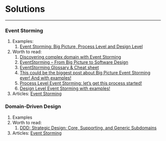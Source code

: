 # Solutions

---
### Event Storming
1. Examples:
   1. [Event Storming: Big Picture, Process Level and Design Level](https://miro.com/app/board/uXjVMzJI3n8=/?share_link_id=308586295561)
2. Worth to read:
   1. [Discovering complex domain with Event Storming](https://solidstudio.io/blog/discovering-domain-with-event-storming)
   2. [EventStorming – From Big Picture to Software Design](https://www.agilepartner.net/en/eventstorming-from-big-picture-to-software-design/)
   3. [EventStorming Glossary & Cheat sheet](https://virtualddd.com/learning-ddd/ddd-crew-eventstorming-glossary-cheat-sheet)
   4. [This could be the biggest post about Big Picture Event Storming ever! And with examples!](https://mrpicky.dev/this-could-be-the-biggest-post-about-big-picture-event-storming-ever-and-with-examples/)
   5. [Process Level Event Storming: let’s get this process started!](https://mrpicky.dev/process-level-event-storming-lets-get-this-process-started/)
   6. [Design Level Event Storming with examples!](https://mrpicky.dev/design-level-event-storming-with-examples/)
3. Articles: [Event Storming](articles.md#event-storming)


### Domain-Driven Design
1. Examples
2. Worth to read:
   1. [DDD: Strategic Design: Core, Supporting, and Generic Subdomains](https://blog.jonathanoliver.com/ddd-strategic-design-core-supporting-and-generic-subdomains/)
3. Articles: [Event Storming](articles.md#domain-driven-design)